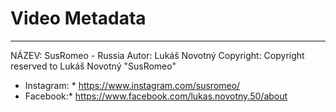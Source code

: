 # Video Metadata
-------------------------


NÁZEV: SusRomeo - Russia
Autor: Lukáš Novotný
Copyright: Copyright reserved to Lukáš Novotný "SusRomeo"
* Instagram: *
 https://www.instagram.com/susromeo/
* Facebook:*
 https://www.facebook.com/lukas.novotny.50/about
